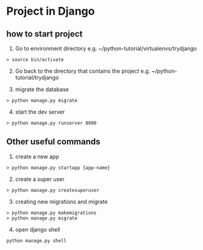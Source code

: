 # Project in Django

## how to start project 

1. Go to environment directory e.g. ~/python-tutorial/virtualenvs/trydjango
```
> source bin/activate
```

2. Go back to the directory that contains the project e.g.  ~/python-tutorial/trydjango

3. migrate the database
```
> python manage.py migrate
```

4. start the dev server
```
> python manage.py runserver 8080
```

## Other useful commands

1. create a new app
```
> python manage.py startapp {app-name}
```

2. create a super user 
```
> python manage.py createsuperuser
```

3. creating new migrations and migrate
```
> python manage.py makemigrations
> python manage.py migrate
```

4. open django shell
```
python manage.py shell
```
